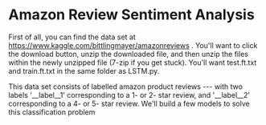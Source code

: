# Amazon Review Sentiment Analysis

First of all, you can find the data set at https://www.kaggle.com/bittlingmayer/amazonreviews .  You'll want to click the download button, unzip the downloaded file, and then unzip the files within the newly unzipped file (7-zip if you get stuck).  You'll want test.ft.txt and train.ft.txt in the same folder as LSTM.py.

This data set consists of labelled amazon product reviews --- with two labels '__label__1' corresponding to a 1- or 2- star review, and '__label__2' corresponding to a 4- or 5- star review.  We'll build a few models to solve this classification problem
